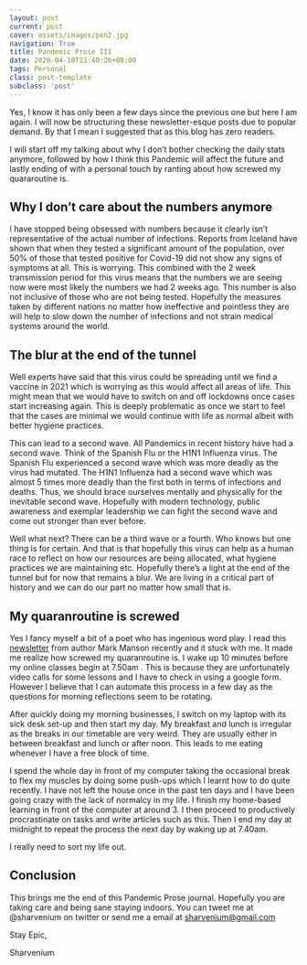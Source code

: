```yaml
---
layout: post
current: post
cover: assets/images/pen2.jpg
navigation: True
title: Pandemic Prose III
date: 2020-04-18T21:40:26+08:00
tags: Personal
class: post-template
subclass: 'post'
---
```

Yes, I know it has only been a few days since the previous one but here I am again. I will now be structuring these newsletter-esque posts due to popular demand. By that I mean I suggested that as this blog has zero readers. 

I will start off my talking about why I don’t bother checking the daily stats anymore, followed by how I think this Pandemic will affect the future and lastly ending of with a personal touch by ranting about how screwed my quararoutine is. 

## Why I don’t care about the numbers anymore

I have stopped being obsessed with numbers because it clearly isn’t representative of the actual number of infections. Reports from Iceland have shown that when they tested a significant amount of the population, over 50% of those that tested positive for Covid-19 did not show any signs of symptoms at all. This is worrying. This combined with the 2 week transmission period for this virus means that the numbers we are seeing now were most likely the numbers we had 2 weeks ago. This number is also not inclusive of those who are not being tested. Hopefully the measures taken by different nations no matter how ineffective and pointless they are will help to slow down the number of infections and not strain medical systems around the world.

## The blur at the end of the tunnel

Well experts have said that this virus could be spreading until we find a vaccine in 2021 which is worrying as this would affect all areas of life. This might mean that we would have to switch on and off lockdowns once cases start increasing again. This is deeply problematic as once we start to feel that the cases are minimal we would continue with life as normal albeit with better hygiene practices.

This can lead to a second wave. All Pandemics in recent history have had a second wave. Think of the Spanish Flu or the H1N1 Influenza virus. The Spanish Flu experienced a second wave which was more deadly as the virus had mutated. The H1N1 Influenza had a second wave which was almost 5 times more deadly than the first both in terms of infections and deaths. Thus, we should brace ourselves mentally and physically for the inevitable second wave. Hopefully with modern technology, public awareness and exemplar leadership we can fight the second wave and come out stronger than ever before. 

Well what next? There can be a third wave or a fourth. Who knows but one thing is for certain. And that is that hopefully this virus can help as a human race to reflect on how our resources are being allocated, what hygiene practices we are maintaining etc. Hopefully there’s a light at the end of the tunnel but for now that remains a blur. We are living in a critical part of history and we can do our part no matter how small that is. 

## My quaranroutine is screwed

Yes I fancy myself a bit of a poet who has ingenious word play. I read this <a rel="noreferrer noopener" href="https://markmanson.net/newsletters" target="_blank">newsletter</a> from author Mark Manson recently and it stuck with me. It made me realize how screwed my quaranroutine is. I wake up 10 minutes before my online classes begin at 7.50am . This is because they are unfortunately video calls for some lessons and I have to check in using a google form. However I believe that I can automate this process in a few day as the questions for morning reflections seem to be rotating. 

After quickly doing my morning businesses, I switch on my laptop with its sick desk set-up and then start my day. My breakfast and lunch is irregular as the breaks in our timetable are very weird. They are usually either in between breakfast and lunch or after noon. This leads to me eating whenever I have a free block of time. 

I spend the whole day in front of my computer taking the occasional break to flex my muscles by doing some push-ups which I learnt how to do quite recently. I have not left the house once in the past ten days and I have been going crazy with the lack of normalcy in my life. I finish my home-based learning in front of the computer at around 3. I then proceed to productively procrastinate on tasks and write articles such as this. Then I end my day at midnight to repeat the process the next day by waking up at 7.40am.

I really need to sort my life out. 

## Conclusion

This brings me the end of this Pandemic Prose journal. Hopefully you are taking care and being sane staying indoors. You can tweet me at @sharvenium on twitter or send me a email at sharvenium@gmail.com

Stay Epic, 

Sharvenium